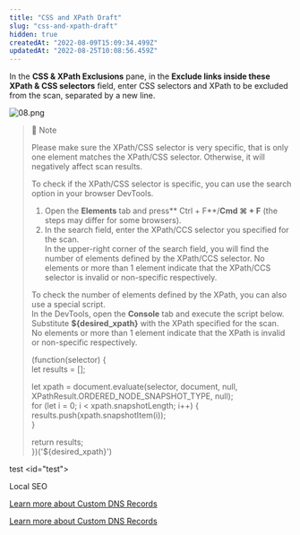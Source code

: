 ```yaml
---
title: "CSS and XPath Draft"
slug: "css-and-xpath-draft"
hidden: true
createdAt: "2022-08-09T15:09:34.499Z"
updatedAt: "2022-08-25T10:08:56.459Z"
---
```

In the **CSS & XPath Exclusions** pane, in the **Exclude links inside these XPath & CSS selectors** field, enter CSS selectors and XPath to be excluded from the scan, separated by a new line.

![](https://files.readme.io/04930bd-08.png "08.png")

> 📘 Note
> 
> Please make sure the XPath/CSS selector is very specific, that is only one element matches the XPath/CSS selector. Otherwise, it will negatively affect scan results.
> 
> To check if the XPath/CSS selector is specific, you can use the search option in your browser DevTools. 
> 
> 1. Open the **Elements** tab and press** Ctrl + F**/**Cmd ⌘ + F** (the steps may differ for some browsers). 
> 2. In the search field, enter the XPath/CCS selector you specified for the scan.  
>    In the upper-right corner of the search field, you will find the number of elements defined by the XPath/CCS selector. No elements or more than 1 element indicate that the XPath/CCS selector is invalid or non-specific respectively.
> 
> To check the number of elements defined by the XPath, you can also use a special script.  
> In the DevTools, open the **Console** tab and execute the script below. Substitute **${desired_xpath}** with the XPath specified for the scan. No elements or more than 1 element indicate that the XPath is invalid or non-specific respectively.
> 
> (function(selector) {  
>   let results = \[];
> 
>   let xpath = document.evaluate(selector, document, null, XPathResult.ORDERED_NODE_SNAPSHOT_TYPE, null);  
>   for (let i = 0; i \< xpath.snapshotLength; i++) {  
>     results.push(xpath.snapshotItem(i));  
>   }
> 
>   return results;  
> })('${desired_xpath}')

test \<id="test">

<a id="test">Local SEO</a>

<p><a name="DNS-Custom-Records"></a></p>

<p><a href="https://docs.brightsec.com/docs/advanced-mode#defining-scan-targets#DNS-Custom-Records">Learn more about Custom DNS Records</a></p>

<p><a href="https://docs.brightsec.com/docs/advanced-mode#defining-scan-targets#DNS-Custom-Records">Learn more about Custom DNS Records</a></p>